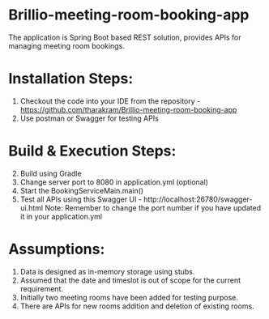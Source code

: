 # Brillio-meeting-room-booking-app

The application is Spring Boot based REST solution, provides APIs for managing meeting room bookings.


Installation Steps:
===================
1. Checkout the code into your IDE from the repository - https://github.com/tharakram/Brillio-meeting-room-booking-app
2. Use postman or Swagger for testing APIs


Build & Execution Steps:
========================
2. Build using Gradle
3. Change server port to 8080 in application.yml (optional)
4. Start the BookingServiceMain.main()
5. Test all APIs using this Swagger UI - http://localhost:26780/swagger-ui.html
Note: Remember to change the port number if you have updated it in your application.yml


Assumptions:
============
1. Data is designed as in-memory storage using stubs.
2. Assumed that the date and timeslot is out of scope for the current requirement.
3. Initially two meeting rooms have been added for testing purpose.
4. There are APIs for new rooms addition and deletion of existing rooms.
